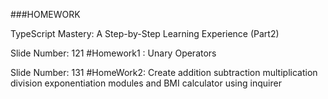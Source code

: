 
###HOMEWORK

TypeScript Mastery: A Step-by-Step Learning Experience (Part2)

Slide Number: 121
#Homework1 : Unary Operators

Slide Number: 131
#HomeWork2: 
Create addition subtraction multiplication division exponentiation modules and BMI calculator using inquirer
